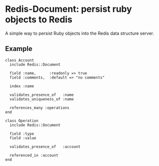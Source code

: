 # Redis-Document: persist ruby objects to Redis #

A simple way to persist Ruby objects into the Redis data structure server.

## Example ##

    class Account
      include Redis::Document

      field :name,      :readonly => true
      field :comments,  :default => "no comments"

      index :name

      validates_presence_of   :name
      validates_uniqueness_of :name

      references_many :operations
    end

    class Operation
      include Redis::Document

      field :type
      field :value

      validates_presence_of   :account

      referenced_in :account
    end
